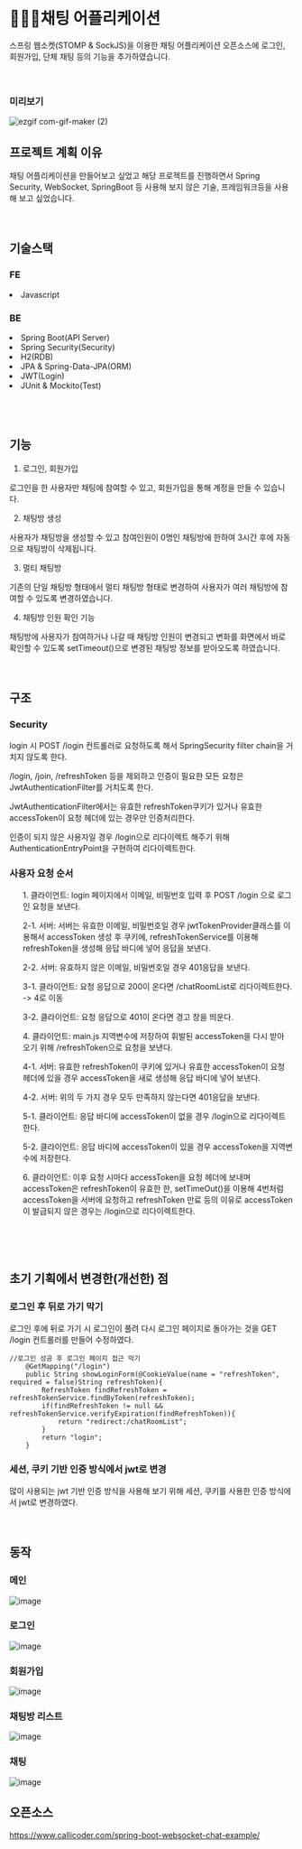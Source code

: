 

# 👩‍👩‍👧채팅 어플리케이션
스프링 웹소켓(STOMP & SockJS)을 이용한 채팅 어플리케이션 오픈소스에 로그인, 회원가입, 단체 채팅 등의 기능을 추가하였습니다.<br><br><br>

### 미리보기
![ezgif com-gif-maker (2)](https://user-images.githubusercontent.com/60775067/137306146-96c6c16c-9960-49d9-a113-ae3c8739ebf3.gif)

## 프로젝트 계획 이유
채팅 어플리케이션을 만들어보고 싶었고 해당 프로젝트를 진행하면서 Spring Security, WebSocket, SpringBoot 등 사용해 보지 않은 기술, 프레임워크등을 사용해 보고 싶었습니다.<br><br><br>


## 기술스택
### FE
<li>Javascript</li>

### BE
<li>Spring Boot(API Server)</li>
<li>Spring Security(Security)</li>
<li>H2(RDB)</li>
<li>JPA & Spring-Data-JPA(ORM)</li>
<li>JWT(Login)</li>
<li>JUnit & Mockito(Test)</li><br><br><br>

## 기능
1. 로그인, 회원가입

로그인을 한 사용자만 채팅에 참여할 수 있고, 회원가입을 통해 계정을 만들 수 있습니다.

2. 채팅방 생성

사용자가 채팅방을 생성할 수 있고 참여인원이 0명인 채팅방에 한하여 3시간 후에 자동으로 채팅방이 삭제됩니다.

3. 멀티 채팅방

기존의 단일 채팅방 형태에서 멀티 채팅방 형태로 변경하여 사용자가 여러 채팅방에 참여할 수 있도록 변경하였습니다.

4. 채팅방 인원 확인 기능

채팅방에 사용자가 참여하거나 나갈 때 채팅방 인원이 변경되고 변화를 화면에서 바로 확인할 수 있도록 setTimeout()으로 변경된 채팅방 정보를 받아오도록 하였습니다.<br><br><br>

## 구조
### Security
login 시 POST /login 컨트롤러로 요청하도록 해서 SpringSecurity filter chain을 거치지 않도록 한다.

/login, /join, /refreshToken 등을 제외하고 인증이 필요한 모든 요청은 JwtAuthenticationFilter를 거치도록 한다.

JwtAuthenticationFilter에서는 유효한 refreshToken쿠키가 있거나 유효한 accessToken이 요청 헤더에 있는 경우만 인증처리한다.

인증이 되지 않은 사용자일 경우 /login으로 리다이렉트 해주기 위해 AuthenticationEntryPoint을 구현하여 리다이렉트한다.

### 사용자 요청 순서
<ul>1. 클라이언트: login 페이지에서 이메일, 비밀번호 입력 후 POST /login 으로 로그인 요청을 보낸다.</ul>

<ul>2-1. 서버: 서버는 유효한 이메일, 비밀번호일 경우 jwtTokenProvider클래스를 이용해서 accessToken 생성 후 쿠키에, refreshTokenService를 이용해 refreshToken을 생성해 응답 바디에 넣어 응답을 보낸다.</ul>

<ul>2-2. 서버: 유효하지 않은 이메일, 비밀번호일 경우 401응답을 보낸다. </ul>

<ul>3-1. 클라이언트: 요청 응답으로 200이 온다면 /chatRoomList로 리다이렉트한다. -> 4로 이동</ul>

<ul>3-2. 클라이언트: 요청 응답으로 401이 온다면 경고 창을 띄운다.</ul>

<ul>4. 클라이언트: main.js 지역변수에 저장하여 휘발된 accessToken을 다시 받아 오기 위해 /refreshToken으로 요청을 보낸다.</ul>

<ul>4-1. 서버: 유효한 refreshToken이 쿠키에 있거나 유효한 accessToken이 요청 헤더에 있을 경우 accessToken을 새로 생성해 응답 바디에 넣어 보낸다.</ul>

<ul>4-2. 서버: 위의 두 가지 경우 모두 만족하지 않는다면 401응답을 보낸다.</ul>

<ul>5-1. 클라이언트: 응답 바디에 accessToken이 없을 경우 /login으로 리다이렉트 한다.</ul>

<ul>5-2. 클라이언트: 응답 바디에 accessToken이 있을 경우 accessToken을 지역변수에 저장한다.</ul>

<ul>6. 클라이언트: 이후 요청 시마다 accessToken을 요청 헤더에 보내며 accessToken은 refreshToken이 유효한 한, setTimeOut()을 이용해 4번처럼 accessToken을 서버에 요청하고 refreshToken 만료 등의 이유로 accessToken이 발급되지 않은 경우는 /login으로 리다이렉트한다. </ul><br><br><br>

## 초기 기획에서 변경한(개선한) 점
### 로그인 후 뒤로 가기 막기
로그인 후에 뒤로 가기 시 로그인이 풀려 다시 로그인 페이지로 돌아가는 것을 GET /login 컨트롤러를 만들어 수정하였다.
```
//로그인 성공 후 로그인 페이지 접근 막기
    @GetMapping("/login")
    public String showLoginForm(@CookieValue(name = "refreshToken", required = false)String refreshToken){
        RefreshToken findRefreshToken = refreshTokenService.findByToken(refreshToken);
        if(findRefreshToken != null && refreshTokenService.verifyExpiration(findRefreshToken)){
            return "redirect:/chatRoomList";
        }
        return "login";
    }
```
### 세션, 쿠키 기반 인증 방식에서 jwt로 변경
많이 사용되는 jwt 기반 인증 방식을 사용해 보기 위해 세션, 쿠키를 사용한 인증 방식에서 jwt로 변경하였다.<br><br><br>

## 동작
### 메인
![image](https://user-images.githubusercontent.com/60775067/137299981-e4d61991-a8ff-4fb4-8309-fa05d5b48c34.png)


### 로그인
![image](https://user-images.githubusercontent.com/60775067/137300080-b4ebf9cc-9e3f-4d56-ab4a-be818f054e62.png)


### 회원가입
![image](https://user-images.githubusercontent.com/60775067/137300135-ac55e97f-d207-4610-a64c-a0cd11b1b0f9.png)

### 채팅방 리스트
![image](https://user-images.githubusercontent.com/60775067/137300353-b0208d5c-817e-4a1c-8f65-8e30e52df004.png)


### 채팅
![image](https://user-images.githubusercontent.com/60775067/137300406-5170b4f2-c753-4d54-a093-dce556125e25.png)



## 오픈소스
https://www.callicoder.com/spring-boot-websocket-chat-example/
